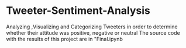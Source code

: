 # Tweeter-Sentiment-Analysis
Analyzing ,Visualizing and Categorizing Tweeters in order to determine whether their attitude was positive, negative or neutral
The source code with the results of this project are in "Final.ipynb
